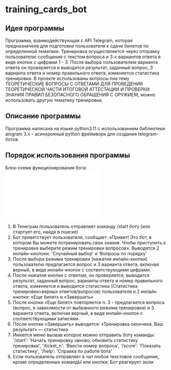 # training_cards_bot
## Идея программы 
Программа, взаимодействующая с API Telegram, которая предназначена для подготовки пользователя к сдаче билетов по 
определенной тематике. Тренировка осуществляется через отправку пользователю сообщения с текстом вопроса и 3-х вариантов
ответа в виде кнопок с цифрами 1 - 3. После выбора пользователем варианта ответа он проверяется и выводится результат, 
заданный вопрос, 3 варианта ответа и номер правильного ответа, изменяется статистика тренировки.
В  проекте использованы вопросы пна тему ТЕОРЕТИЧЕСКИЕ ВОПРОСЫ С ОТВЕТАМИ ДЛЯ ПРОВЕДЕНИЯ ТЕОРЕТИЧЕСКОЙ ЧАСТИ ИТОГОВОЙ 
АТТЕСТАЦИИ И ПРОВЕРКИ ЗНАНИЯ ПРАВИЛ БЕЗОПАСНОГО ОБРАЩЕНИЯ С ОРУЖИЕМ, можно использовать другую тематику тренировки.
## Описание программы
Программа написана на языке python3.11 с использованием библиотеки aiogram 3.x - асинхронный python фреймворк 
для создания telegram-ботов
## Порядок использования программы
Блок-схема функционирования бота: ![TrainingCardsBot.drawio.pdf](TrainingCardsBot.drawio.pdf)
1. В Телеграм пользователь отправляет команду /start боту (или стартует его, найдя в поиске)
2. Бот приветствует пользователя, сообщает: 
«Привет! Это бот, в котором Вы можете потренировать свои знания. Чтобы приступить к тренировке выберите режим 
тренировки вопросов»: Выводятся 2 инлайн-кнопоки:
'Случайный выбор' и 'Вопросы по порядку' 
3. После выбора режима тренировки (нажатия инлайн-кнопки) пользователю предлагается вопрос и 3 варианта ответа,
включая верный, в виде инлайн-кнопок с соответствующими цифрами.
4. После нажатия кнопки с ответом, он проверяется,  выводится результат, заданный вопрос, варианты ответа и номер 
правильного ответа, изменяется и выводится статистика (Статистика тренировки=верных ответов/вопросов) пользователя и 
2 инлайн кнопки: «Еще билет» и «Завершить»
5. После кнопки «Еще билет» повторяется п. 3 - предлагается вопроса (вопрос, в зависимости от выбранного режима 
тренировки) и 3 варианта ответа, включая верный, в виде инлайн-кнопок с соответствующими записями.
6. После кнопки «Завершить» выводится: «Тренировка окончена. Ваш результат» — статистика
7. Имеется меню вызвав которое можно отправить боту команды: 
'/start': 'Начать тренировку заново, обновить статистику тренировки',
'/ticket_n': 'Ввести номер вопроса',
'/score': 'Показать статистику',
'/help': 'Справка по работе бота'
8. Если пользователь отправляет в чат любое текстовое сообщение, кроме определенных командЫ или кнопки:
Бот реагирует эхом
  